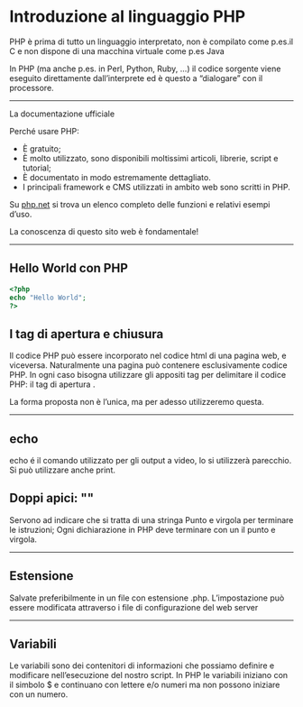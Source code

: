 # Introduzione al linguaggio PHP

PHP è prima di tutto un linguaggio interpretato, non è compilato come p.es.il C e non dispone di una macchina virtuale come p.es Java

In PHP (ma anche p.es. in Perl, Python, Ruby, ...) il codice sorgente viene eseguito direttamente
dall’interprete ed è questo a “dialogare” con il processore.

---

La documentazione ufficiale

Perché usare PHP:

* È gratuito;
* È molto utilizzato, sono disponibili moltissimi articoli, librerie, script e tutorial;
* È documentato in modo estremamente dettagliato.
* I principali framework e CMS utilizzati in ambito web sono scritti in PHP.

Su [php.net](www.php.net) si trova un elenco completo delle funzioni e relativi esempi d’uso.

La conoscenza di questo sito web è fondamentale!

---



## Hello World con PHP

```php
<?php
echo "Hello World";
?>
```



## I tag di apertura e chiusura
Il codice PHP può essere incorporato nel codice html di una pagina web, e viceversa. Naturalmente una pagina può contenere esclusivamente codice PHP. In ogni caso bisogna utilizzare gli appositi tag per delimitare il codice PHP: il tag di apertura <?php ed il tag di chiusura ?>. 

La forma proposta non è l’unica, ma per adesso utilizzeremo questa.

---


## echo
echo é il comando utilizzato per gli output a video, lo si utilizzerà parecchio. Si può utilizzare
anche print.



## Doppi apici: ""

Servono ad indicare che si tratta di una stringa
Punto e virgola per terminare le istruzioni;
Ogni dichiarazione in PHP deve terminare con un il punto e virgola.

---


## Estensione

Salvate preferibilmente in un file con estensione .php.
L’impostazione può essere modificata attraverso i file di configurazione del web server

---

## Variabili

Le variabili sono dei contenitori di informazioni che possiamo definire e modificare nell’esecuzione del nostro script. In PHP le variabili iniziano con il simbolo $ e continuano con lettere e/o numeri ma non possono iniziare con un numero. 

